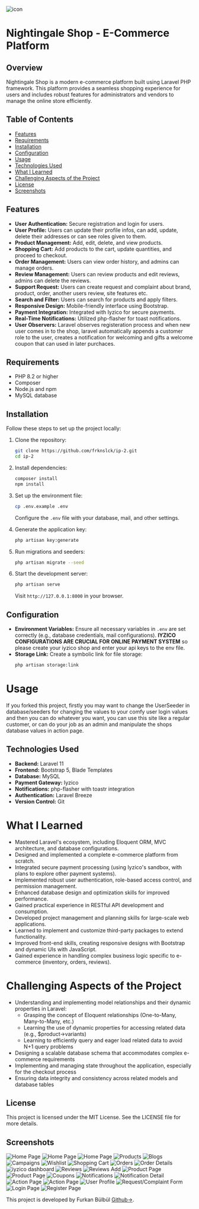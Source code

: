 ![icon](https://github.com/user-attachments/assets/a7d41ca6-6efb-4684-a172-6641c9eacf49)
# Nightingale Shop - E-Commerce Platform

## Overview
Nightingale Shop is a modern e-commerce platform built using Laravel PHP framework. This platform provides a seamless shopping experience for users and includes robust features for administrators and vendors to manage the online store efficiently.

## Table of Contents
- [Features](#features)
- [Requirements](#requirements)
- [Installation](#installation)
- [Configuration](#configuration)
- [Usage](#usage)
- [Technologies Used](#technologies-used)
- [What I Learned](#what-i-learned)
- [Challenging Aspects of the Project](challenging-aspects-of-the-project)
- [License](#license)
- [Screenshots](#screenshots)

## Features
- **User Authentication:** Secure registration and login for users.
- **User Profile:** Users can update their profile infos, can add, update, delete their addresses or can see roles given to them.
- **Product Management:** Add, edit, delete, and view products.
- **Shopping Cart:** Add products to the cart, update quantities, and proceed to checkout.
- **Order Management:** Users can view order history, and admins can manage orders.
- **Review Management:** Users can review products and edit reviews, admins can delete the reviews.
- **Support Request:** Users can create request and complaint about brand, product, order, another users review, site features etc.
- **Search and Filter:** Users can search for products and apply filters.
- **Responsive Design:** Mobile-friendly interface using Bootstrap.
- **Payment Integration:** Integrated with Iyzico for secure payments.
- **Real-Time Notifications:** Utilized php-flasher for toast notifications.
- **User Observers:** Laravel observes registeration process and when new user comes in to the shop, laravel automatically appends a customer role to the user, creates a notification for welcoming and gifts a welcome coupon that can used in later purchaces.

## Requirements
- PHP 8.2 or higher
- Composer
- Node.js and npm
- MySQL database

## Installation
Follow these steps to set up the project locally:

1. Clone the repository:
   ```bash
   git clone https://github.com/frknslck/ip-2.git
   cd ip-2
   ```

2. Install dependencies:
   ```bash
   composer install
   npm install
   ```

3. Set up the environment file:
   ```bash
   cp .env.example .env
   ```
   Configure the `.env` file with your database, mail, and other settings.

4. Generate the application key:
   ```bash
   php artisan key:generate
   ```

5. Run migrations and seeders:
   ```bash
   php artisan migrate --seed
   ```

6. Start the development server:
   ```bash
   php artisan serve
   ```
   Visit `http://127.0.0.1:8000` in your browser.

## Configuration
- **Environment Variables:** Ensure all necessary variables in `.env` are set correctly (e.g., database credentials, mail configurations).
  **IYZICO CONFIGURATIONS ARE CRUCIAL FOR ONLINE PAYMENT SYSTEM** so please create your iyzico shop and enter your api keys to the env file.
- **Storage Link:** Create a symbolic link for file storage:
   ```bash
   php artisan storage:link
   ```

# Usage 
If you forked this project, firstly you may want to change the UserSeeder in database/seeders for changing the values to your comfy user login values and then you can do whatever you want, you can use this site like a regular customer, or can do your job as an admin and manipulate the shops database values in action page.

## Technologies Used
- **Backend:** Laravel 11
- **Frontend:** Bootstrap 5, Blade Templates
- **Database:** MySQL
- **Payment Gateway:** Iyzico
- **Notifications:** php-flasher with toastr integration
- **Authentication:** Laravel Breeze
- **Version Control:** Git

# What I Learned

- Mastered Laravel's ecosystem, including Eloquent ORM, MVC architecture, and database configurations.
- Designed and implemented a complete e-commerce platform from scratch.
- Integrated secure payment processing (using Iyzico's sandbox, with plans to explore other payment systems).
- Implemented robust user authentication, role-based access control, and permission management.
- Enhanced database design and optimization skills for improved performance.
- Gained practical experience in RESTful API development and consumption.
- Developed project management and planning skills for large-scale web applications.
- Learned to implement and customize third-party packages to extend functionality.
- Improved front-end skills, creating responsive designs with Bootstrap and dynamic UIs with JavaScript.
- Gained experience in handling complex business logic specific to e-commerce (inventory, orders, reviews).

# Challenging Aspects of the Project

- Understanding and implementing model relationships and their dynamic properties in Laravel:
    - Grasping the concept of Eloquent relationships (One-to-Many, Many-to-Many, etc.)
    - Learning the use of dynamic properties for accessing related data (e.g., $product->variants)
    - Learning to efficiently query and eager load related data to avoid N+1 query problems
- Designing a scalable database schema that accommodates complex e-commerce requirements
- Implementing and managing state throughout the application, especially for the checkout process
- Ensuring data integrity and consistency across related models and database tables

## License
This project is licensed under the MIT License. See the LICENSE file for more details.<br>

## Screenshots
![Home Page](screenshots/homepage1.png)
![Home Page](screenshots/homepage2.png)
![Home Page](screenshots/homepage3.png)
![Products](screenshots/products.png)
![Blogs](screenshots/blogs.png)
![Campaigns](screenshots/campaigns.png)
![Wishlist](screenshots/wishlist.png)
![Shopping Cart](screenshots/shoppingcart.png)
![Orders](screenshots/orders.png)
![Order Details](screenshots/orderdetails.png)
![iyzico dashboard](https://github.com/user-attachments/assets/9a7eb8de-cedc-4735-9ae6-77b00f896e14)
![Reviews](screenshots/reviews.png)
![Reviews Add](screenshots/addreview.png)
![Product Page](screenshots/product1.png)
![Product Page](screenshots/product2.png)
![Coupons](screenshots/coupons.png)
![Notifications](screenshots/notificatons.png)
![Notification Detail](screenshots/notificationdetail.png)
![Action Page](screenshots/actions.png)
![Action Page](screenshots/actionsexpanded.png)
![User Profile](screenshots/userprofile.png)
![Request/Complaint Form](screenshots/rcpage.png)
![Login Page](screenshots/login.png)
![Register Page](screenshots/register.png)

This project is developed by Furkan Bülbül [Github->](https://github.com/frknslck).
